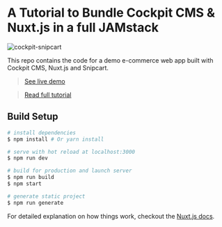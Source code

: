 
# A Tutorial to Bundle Cockpit CMS & Nuxt.js in a full JAMstack
 
![cockpit-snipcart](https://snipcart.com/media/166719/nuxt-js.png)

This repo contains the code for a demo e-commerce web app built with Cockpit CMS, Nuxt.js and Snipcart.

>[See live demo](https://snipcart-nuxtjs-getcockpit.netlify.com/)

>[Read full tutorial](https://snipcart.com/blog/cockpit-cms-tutorial-nuxtjs)

## Build Setup

``` bash
# install dependencies
$ npm install # Or yarn install

# serve with hot reload at localhost:3000
$ npm run dev

# build for production and launch server
$ npm run build
$ npm start

# generate static project
$ npm run generate
```

For detailed explanation on how things work, checkout the [Nuxt.js docs](https://github.com/nuxt/nuxt.js).
